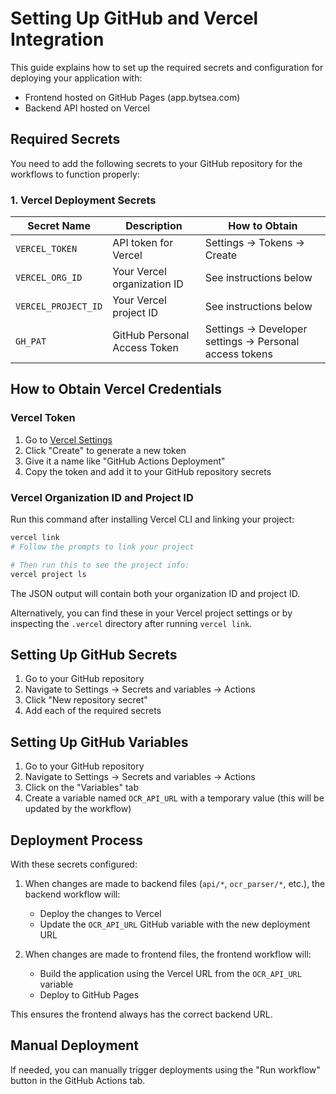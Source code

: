 # Setting Up GitHub and Vercel Integration

This guide explains how to set up the required secrets and configuration for deploying your application with:
- Frontend hosted on GitHub Pages (app.bytsea.com)
- Backend API hosted on Vercel

## Required Secrets

You need to add the following secrets to your GitHub repository for the workflows to function properly:

### 1. Vercel Deployment Secrets

| Secret Name | Description | How to Obtain |
|-------------|-------------|---------------|
| `VERCEL_TOKEN` | API token for Vercel | Settings → Tokens → Create |
| `VERCEL_ORG_ID` | Your Vercel organization ID | See instructions below |
| `VERCEL_PROJECT_ID` | Your Vercel project ID | See instructions below |
| `GH_PAT` | GitHub Personal Access Token | Settings → Developer settings → Personal access tokens |

## How to Obtain Vercel Credentials

### Vercel Token
1. Go to [Vercel Settings](https://vercel.com/account/tokens)
2. Click "Create" to generate a new token
3. Give it a name like "GitHub Actions Deployment"
4. Copy the token and add it to your GitHub repository secrets

### Vercel Organization ID and Project ID
Run this command after installing Vercel CLI and linking your project:

```bash
vercel link
# Follow the prompts to link your project

# Then run this to see the project info:
vercel project ls
```

The JSON output will contain both your organization ID and project ID.

Alternatively, you can find these in your Vercel project settings or by inspecting the `.vercel` directory after running `vercel link`.

## Setting Up GitHub Secrets

1. Go to your GitHub repository
2. Navigate to Settings → Secrets and variables → Actions
3. Click "New repository secret"
4. Add each of the required secrets

## Setting Up GitHub Variables

1. Go to your GitHub repository
2. Navigate to Settings → Secrets and variables → Actions
3. Click on the "Variables" tab
4. Create a variable named `OCR_API_URL` with a temporary value (this will be updated by the workflow)

## Deployment Process

With these secrets configured:

1. When changes are made to backend files (`api/*`, `ocr_parser/*`, etc.), the backend workflow will:
   - Deploy the changes to Vercel
   - Update the `OCR_API_URL` GitHub variable with the new deployment URL

2. When changes are made to frontend files, the frontend workflow will:
   - Build the application using the Vercel URL from the `OCR_API_URL` variable
   - Deploy to GitHub Pages

This ensures the frontend always has the correct backend URL.

## Manual Deployment

If needed, you can manually trigger deployments using the "Run workflow" button in the GitHub Actions tab.
